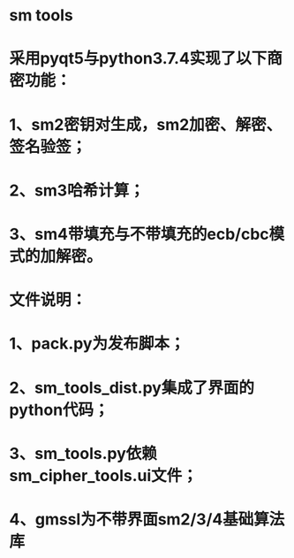 # sm tools
# 采用pyqt5与python3.7.4实现了以下商密功能：
# 1、sm2密钥对生成，sm2加密、解密、签名验签；
# 2、sm3哈希计算；
# 3、sm4带填充与不带填充的ecb/cbc模式的加解密。

# 文件说明：
# 1、pack.py为发布脚本；
# 2、sm_tools_dist.py集成了界面的python代码；
# 3、sm_tools.py依赖sm_cipher_tools.ui文件；
# 4、gmssl为不带界面sm2/3/4基础算法库
 
